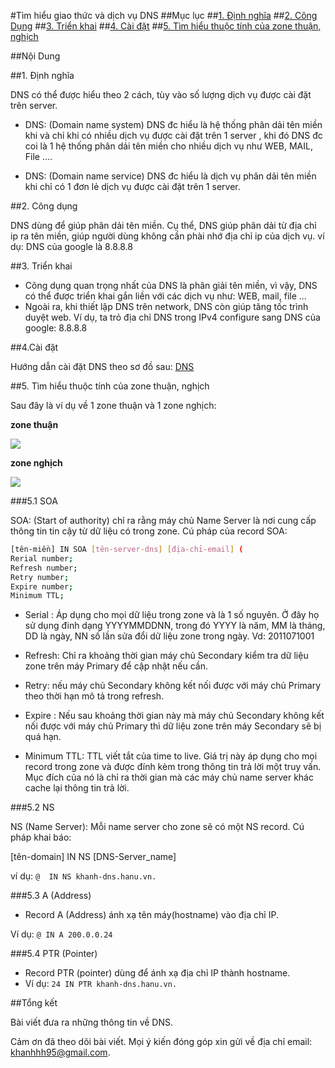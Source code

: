 #Tìm hiểu giao thức và dịch vụ DNS
##Mục lục
##[1. Định nghĩa](#dinhnghia)
##[2. Công Dụng](#congdung)
##[3. Triển khai](#trienkhai)
##[4. Cài đặt](#caidat)
##[5. Tìm hiểu thuộc tính của zone thuận, nghịch](#zone)


##Nội Dung

<a name="dinhngia"></a>

##1. Định nghĩa

DNS có thể được hiểu theo 2 cách, tùy vào số lượng dịch vụ được cài đặt trên server.

- DNS: (Domain name system) DNS đc hiểu là hệ thống phân dải tên miền khi và chỉ khi có nhiều dịch vụ được cài đặt trên 1 server , khi đó DNS đc coi là 1 hệ thống phân dải tên miền cho nhiều dịch vụ như WEB, MAIL, File ....

- DNS: (Domain name service) DNS đc hiểu là dịch vụ phân dải tên miền khi chỉ có 1 đơn lẻ dịch vụ được cài đặt trên 1 server.


<a name="congdung"></a>

##2. Công dụng

DNS dùng để giúp phân dải tên miền. Cụ thể, DNS giúp phân dải từ địa chỉ ip ra tên miền, giúp người dùng không cần phài nhớ địa chỉ ip của dịch vụ. ví dụ: DNS của google là 8.8.8.8


<a name="trienkhai"></a>

##3. Triển khai

- Công dụng quan trọng nhất của DNS là phân giải tên miền, vì vậy, DNS có thể được triển khai gắn liền với các dịch vụ như: WEB, mail, file ... 
- Ngoài ra, khi thiết lập DNS trên network, DNS còn giúp tăng tốc trình duyệt web. Ví dụ, ta trỏ địa chỉ DNS trong IPv4 configure  sang DNS của google: 8.8.8.8

<a name="caidat"></a>

##4.Cài đặt

Hướng dẫn cài đặt DNS theo sơ đồ sau: [DNS](https://drive.google.com/drive/folders/0B48XCZnnqa_ieEpwTkRGRFc2TFk)

<a name="zone"></a>

##5. Tìm hiểu thuộc tính của zone thuận, nghịch

Sau đây là ví dụ về 1 zone thuận và 1 zone nghịch:

**zone thuận**

<img src="http://i.imgur.com/B4Pn1qR.png">

**zone nghịch**

<img src="http://i.imgur.com/AboeLWA.png">


###5.1 SOA 

SOA: (Start of authority) chỉ ra rằng máy chủ Name Server là nơi cung cấp thông tin tin cậy từ dữ liệu có trong zone. Cú pháp của record SOA:
 ```sh
[tên-miền] IN SOA [tên-server-dns] [địa-chỉ-email] (
Rerial number;
Refresh number;
Retry number;
Expire number;
Minimum TTL;
 ```
- Serial : Áp dụng cho mọi dữ liệu trong zone và là 1 số nguyên. Ở đây họ sử dụng đinh dạng YYYYMMDDNN, trong đó YYYY là năm, MM là tháng, DD là ngày, NN số lần sửa đổi dữ liệu zone trong ngày. Vd: 2011071001

- Refresh: Chỉ ra khoảng thời gian máy chủ Secondary kiểm tra dữ liệu zone trên máy Primary để cập nhật nếu cần.

-  Retry: nếu máy chủ Secondary không kết nối được với máy chủ Primary theo thời hạn mô tả trong refresh.

-  Expire : Nếu sau khoảng thời gian này mà máy chủ Secondary không kết nối được với máy chủ Primary thì dữ liệu zone trên máy Secondary sẽ bị quá hạn.

- Minimum TTL: TTL viết tắt của time to live. Giá trị này áp dụng cho mọi record trong zone và được đính kèm trong thông tin trả lời một truy vấn. Mục đích của nó là chỉ ra thời gian mà các máy chủ name server khác cache lại thông tin trả lời.

###5.2 NS

NS (Name Server): Mỗi name server cho zone sẽ có một NS record. Cú pháp khai báo:

[tên-domain] IN NS [DNS-Server_name]

ví dụ: `@  IN NS khanh-dns.hanu.vn.`

###5.3  A (Address) 

- Record A (Address) ánh xạ tên máy(hostname) vào địa chỉ IP. 

Ví dụ: `@ IN A 200.0.0.24`

###5.4 PTR (Pointer)

- Record PTR (pointer) dùng để ánh xạ địa chỉ IP thành hostname. 
- Ví dụ: `24 IN PTR khanh-dns.hanu.vn.`

##Tổng kết

Bài  viết đưa ra những thông tin về DNS. 

Cảm ơn đã theo dõi bài viết. Mọi ý kiến đóng góp xin gửi về địa chỉ email: khanhhh95@gmail.com.





  
































